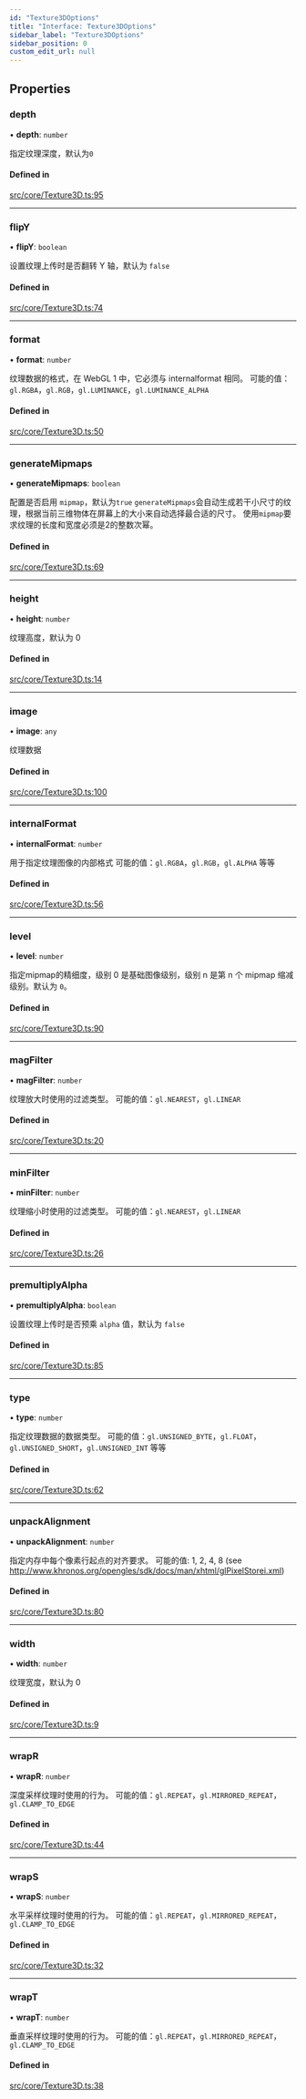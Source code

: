 ```yaml
---
id: "Texture3DOptions"
title: "Interface: Texture3DOptions"
sidebar_label: "Texture3DOptions"
sidebar_position: 0
custom_edit_url: null
---
```


## Properties

### depth

• **depth**: `number`

指定纹理深度，默认为`0`

#### Defined in

[src/core/Texture3D.ts:95](https://github.com/sakitam-gis/vis-engine/blob/master/src/core/Texture3D.ts?at&#x3D;5cce138#line&#x3D;95)

___

### flipY

• **flipY**: `boolean`

设置纹理上传时是否翻转 Y 轴，默认为 `false`

#### Defined in

[src/core/Texture3D.ts:74](https://github.com/sakitam-gis/vis-engine/blob/master/src/core/Texture3D.ts?at&#x3D;5cce138#line&#x3D;74)

___

### format

• **format**: `number`

纹理数据的格式，在 WebGL 1 中，它必须与 internalformat 相同。
可能的值：`gl.RGBA`，`gl.RGB`，`gl.LUMINANCE`，`gl.LUMINANCE_ALPHA`

#### Defined in

[src/core/Texture3D.ts:50](https://github.com/sakitam-gis/vis-engine/blob/master/src/core/Texture3D.ts?at&#x3D;5cce138#line&#x3D;50)

___

### generateMipmaps

• **generateMipmaps**: `boolean`

配置是否启用 `mipmap`，默认为`true`
`generateMipmaps`会自动生成若干小尺寸的纹理，根据当前三维物体在屏幕上的大小来自动选择最合适的尺寸。
使用`mipmap`要求纹理的长度和宽度必须是2的整数次幂。

#### Defined in

[src/core/Texture3D.ts:69](https://github.com/sakitam-gis/vis-engine/blob/master/src/core/Texture3D.ts?at&#x3D;5cce138#line&#x3D;69)

___

### height

• **height**: `number`

纹理高度，默认为 0

#### Defined in

[src/core/Texture3D.ts:14](https://github.com/sakitam-gis/vis-engine/blob/master/src/core/Texture3D.ts?at&#x3D;5cce138#line&#x3D;14)

___

### image

• **image**: `any`

纹理数据

#### Defined in

[src/core/Texture3D.ts:100](https://github.com/sakitam-gis/vis-engine/blob/master/src/core/Texture3D.ts?at&#x3D;5cce138#line&#x3D;100)

___

### internalFormat

• **internalFormat**: `number`

用于指定纹理图像的内部格式
可能的值：`gl.RGBA`，`gl.RGB`，`gl.ALPHA` 等等

#### Defined in

[src/core/Texture3D.ts:56](https://github.com/sakitam-gis/vis-engine/blob/master/src/core/Texture3D.ts?at&#x3D;5cce138#line&#x3D;56)

___

### level

• **level**: `number`

指定mipmap的精细度，级别 0 是基础图像级别，级别 n 是第 n 个 mipmap 缩减级别。默认为 `0`。

#### Defined in

[src/core/Texture3D.ts:90](https://github.com/sakitam-gis/vis-engine/blob/master/src/core/Texture3D.ts?at&#x3D;5cce138#line&#x3D;90)

___

### magFilter

• **magFilter**: `number`

纹理放大时使用的过滤类型。
可能的值：`gl.NEAREST`，`gl.LINEAR`

#### Defined in

[src/core/Texture3D.ts:20](https://github.com/sakitam-gis/vis-engine/blob/master/src/core/Texture3D.ts?at&#x3D;5cce138#line&#x3D;20)

___

### minFilter

• **minFilter**: `number`

纹理缩小时使用的过滤类型。
可能的值：`gl.NEAREST`，`gl.LINEAR`

#### Defined in

[src/core/Texture3D.ts:26](https://github.com/sakitam-gis/vis-engine/blob/master/src/core/Texture3D.ts?at&#x3D;5cce138#line&#x3D;26)

___

### premultiplyAlpha

• **premultiplyAlpha**: `boolean`

设置纹理上传时是否预乘 `alpha` 值，默认为 `false`

#### Defined in

[src/core/Texture3D.ts:85](https://github.com/sakitam-gis/vis-engine/blob/master/src/core/Texture3D.ts?at&#x3D;5cce138#line&#x3D;85)

___

### type

• **type**: `number`

指定纹理数据的数据类型。
可能的值：`gl.UNSIGNED_BYTE`，`gl.FLOAT`，`gl.UNSIGNED_SHORT`，`gl.UNSIGNED_INT` 等等

#### Defined in

[src/core/Texture3D.ts:62](https://github.com/sakitam-gis/vis-engine/blob/master/src/core/Texture3D.ts?at&#x3D;5cce138#line&#x3D;62)

___

### unpackAlignment

• **unpackAlignment**: `number`

指定内存中每个像素行起点的对齐要求。
可能的值: 1, 2, 4, 8 (see http://www.khronos.org/opengles/sdk/docs/man/xhtml/glPixelStorei.xml)

#### Defined in

[src/core/Texture3D.ts:80](https://github.com/sakitam-gis/vis-engine/blob/master/src/core/Texture3D.ts?at&#x3D;5cce138#line&#x3D;80)

___

### width

• **width**: `number`

纹理宽度，默认为 0

#### Defined in

[src/core/Texture3D.ts:9](https://github.com/sakitam-gis/vis-engine/blob/master/src/core/Texture3D.ts?at&#x3D;5cce138#line&#x3D;9)

___

### wrapR

• **wrapR**: `number`

深度采样纹理时使用的行为。
可能的值：`gl.REPEAT`，`gl.MIRRORED_REPEAT`，`gl.CLAMP_TO_EDGE`

#### Defined in

[src/core/Texture3D.ts:44](https://github.com/sakitam-gis/vis-engine/blob/master/src/core/Texture3D.ts?at&#x3D;5cce138#line&#x3D;44)

___

### wrapS

• **wrapS**: `number`

水平采样纹理时使用的行为。
可能的值：`gl.REPEAT`，`gl.MIRRORED_REPEAT`，`gl.CLAMP_TO_EDGE`

#### Defined in

[src/core/Texture3D.ts:32](https://github.com/sakitam-gis/vis-engine/blob/master/src/core/Texture3D.ts?at&#x3D;5cce138#line&#x3D;32)

___

### wrapT

• **wrapT**: `number`

垂直采样纹理时使用的行为。
可能的值：`gl.REPEAT`，`gl.MIRRORED_REPEAT`，`gl.CLAMP_TO_EDGE`

#### Defined in

[src/core/Texture3D.ts:38](https://github.com/sakitam-gis/vis-engine/blob/master/src/core/Texture3D.ts?at&#x3D;5cce138#line&#x3D;38)
